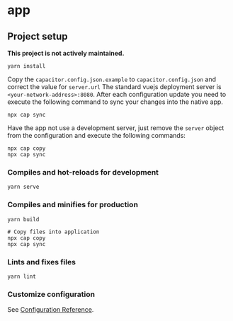 # app

## Project setup

**This project is not actively maintained.**

```
yarn install
```

Copy the `capacitor.config.json.example` to `capacitor.config.json` and correct the value for `server.url` The standard vuejs deployment server is `<your-network-address>:8080`. After each configuration update you need to execute the following command to sync your changes into the native app.
```
npx cap sync
```


Have the app not use a development server, just remove the `server` object from the configuration and execute the following commands:
```
npx cap copy
npx cap sync
```


### Compiles and hot-reloads for development
```
yarn serve
```

### Compiles and minifies for production
```
yarn build

# Copy files into application
npx cap copy
npx cap sync
```

### Lints and fixes files
```
yarn lint
```

### Customize configuration
See [Configuration Reference](https://cli.vuejs.org/config/).
